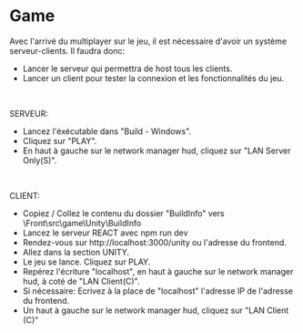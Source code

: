 # Game <br/>

Avec l'arrivé du multiplayer sur le jeu, il est nécessaire d'avoir un système serveur-clients. Il faudra donc: <br/>
- Lancer le serveur qui permettra de host tous les clients.<br/>
- Lancer un client pour tester la connexion et les fonctionnalités du jeu.<br/>

<br/>

SERVEUR: <br/>
- Lancez l'éxécutable dans "Build - Windows".<br/>
- Cliquez sur "PLAY". <br/>
- En haut à gauche sur le network manager hud, cliquez sur "LAN Server Only(S)".<br/>

<br/>

CLIENT: <br/>
- Copiez / Collez le contenu du dossier "BuildInfo" vers \Front\src\game\Unity\BuildInfo<br/>
- Lancez le serveur REACT avec npm run dev<br/>
- Rendez-vous sur http://localhost:3000/unity ou l'adresse du frontend.<br/>
- Allez dans la section UNITY.<br/>
- Le jeu se lance. Cliquez sur PLAY.<br/>
- Repérez l'écriture "localhost", en haut à gauche sur le network manager hud, à coté de "LAN Client(C)".<br/>
- Si nécessaire: Ecrivez à la place de "localhost" l'adresse IP de l'adresse du frontend.<br/>
- Un haut à gauche sur le network manager hud, cliquez sur "LAN Client (C)"<br/>

